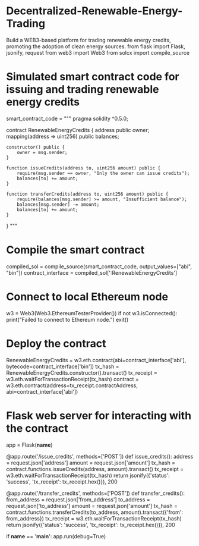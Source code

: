 # Decentralized-Renewable-Energy-Trading
Build a WEB3-based platform for trading renewable energy credits, promoting the adoption of clean energy sources.
from flask import Flask, jsonify, request
from web3 import Web3
from solcx import compile_source

# Simulated smart contract code for issuing and trading renewable energy credits
smart_contract_code = """
pragma solidity ^0.5.0;

contract RenewableEnergyCredits {
    address public owner;
    mapping(address => uint256) public balances;

    constructor() public {
        owner = msg.sender;
    }

    function issueCredits(address to, uint256 amount) public {
        require(msg.sender == owner, "Only the owner can issue credits");
        balances[to] += amount;
    }

    function transferCredits(address to, uint256 amount) public {
        require(balances[msg.sender] >= amount, "Insufficient balance");
        balances[msg.sender] -= amount;
        balances[to] += amount;
    }
}
"""

# Compile the smart contract
compiled_sol = compile_source(smart_contract_code, output_values=["abi", "bin"])
contract_interface = compiled_sol['<stdin>:RenewableEnergyCredits']

# Connect to local Ethereum node
w3 = Web3(Web3.EthereumTesterProvider())
if not w3.isConnected():
    print("Failed to connect to Ethereum node.")
    exit()

# Deploy the contract
RenewableEnergyCredits = w3.eth.contract(abi=contract_interface['abi'], bytecode=contract_interface['bin'])
tx_hash = RenewableEnergyCredits.constructor().transact()
tx_receipt = w3.eth.waitForTransactionReceipt(tx_hash)
contract = w3.eth.contract(address=tx_receipt.contractAddress, abi=contract_interface['abi'])

# Flask web server for interacting with the contract
app = Flask(__name__)

@app.route('/issue_credits', methods=['POST'])
def issue_credits():
    address = request.json['address']
    amount = request.json['amount']
    tx_hash = contract.functions.issueCredits(address, amount).transact()
    tx_receipt = w3.eth.waitForTransactionReceipt(tx_hash)
    return jsonify({'status': 'success', 'tx_receipt': tx_receipt.hex()}), 200

@app.route('/transfer_credits', methods=['POST'])
def transfer_credits():
    from_address = request.json['from_address']
    to_address = request.json['to_address']
    amount = request.json['amount']
    tx_hash = contract.functions.transferCredits(to_address, amount).transact({'from': from_address})
    tx_receipt = w3.eth.waitForTransactionReceipt(tx_hash)
    return jsonify({'status': 'success', 'tx_receipt': tx_receipt.hex()}), 200

if __name__ == '__main__':
    app.run(debug=True)
